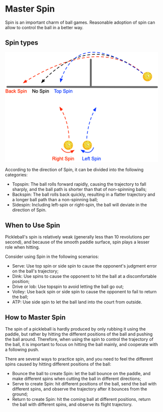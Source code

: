 # Master Spin

Spin is an important charm of ball games. Reasonable adoption of spin can allow to control the ball in a better way.

## Spin types

![Fly Trajectory with Various Spins](_images/spin-trajectory.png)

According to the direction of Spin, it can be divided into the following categories:

* Topspin: The ball rolls forward rapidly, causing the trajectory to fall sharply, and the ball path is shorter than that of non-spinning balls;
* Backspin: The ball rolls back quickly, resulting in a flatter trajectory and a longer ball path than a non-spinning ball;
* Sidespin: Including left-spin or right-spin, the ball will deviate in the direction of Spin.

## When to Use Spin

Pickleball's spin is relatively weak (generally less than 10 revolutions per second), and because of the smooth paddle surface, spin plays a lesser role when hitting.

Consider using Spin in the following scenarios:

* Serve: Use top spin or side spin to cause the opponent's judgment error on the ball's trajectory;
* Dink: Use spins to cause the opponent to hit the ball at a discomfortable position;
* Drive or lob: Use topspin to avoid letting the ball go out;
* Volley: Use back spin or side spin to cause the opponent to fail to return the ball;
* ATP: Use side spin to let the ball land into the court from outside.

## How to Master Spin

The spin of a pickleball is hardly produced by only rubbing it using the paddle, but rather by hitting the different positions of the ball and pushing the ball around. Therefore, when using the spin to control the trajectory of the ball, it is important to focus on hitting the ball mainly, and cooperate with a following push.

There are several ways to practice spin, and you need to feel the different spins caused by hitting different positions of the ball:

* Bounce the ball to create Spin: let the ball bounce on the paddle, and make different spins when cutting the ball in different directions;
* Serve to create Spin: hit different positions of the ball, send the ball with different spins, and observe the trajectory after it bounces from the ground;
* Return to create Spin: hit the coming ball at different positions, return the ball with different spins, and observe its flight trajectory.